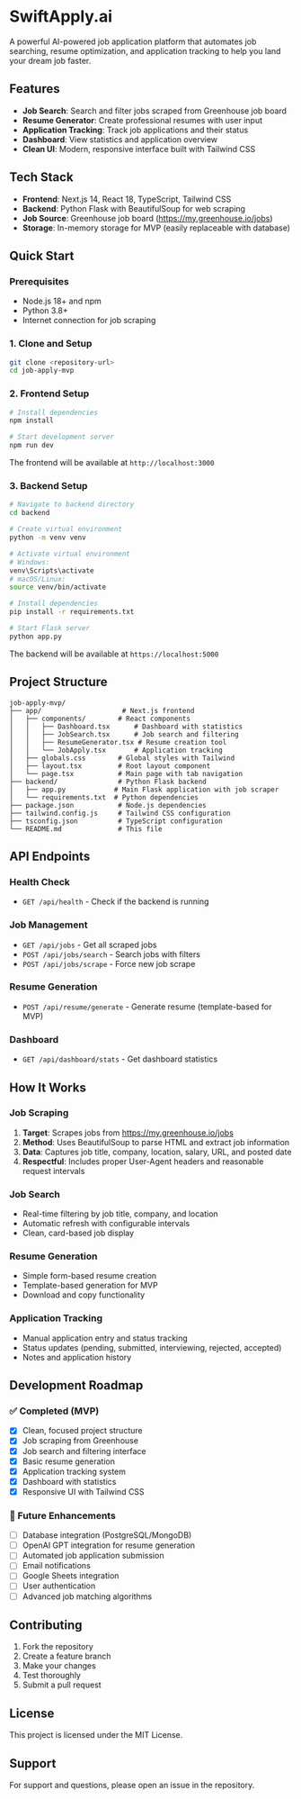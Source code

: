 # SwiftApply.ai

A powerful AI-powered job application platform that automates job searching, resume optimization, and application tracking to help you land your dream job faster.

## Features

- **Job Search**: Search and filter jobs scraped from Greenhouse job board
- **Resume Generator**: Create professional resumes with user input
- **Application Tracking**: Track job applications and their status
- **Dashboard**: View statistics and application overview
- **Clean UI**: Modern, responsive interface built with Tailwind CSS

## Tech Stack

- **Frontend**: Next.js 14, React 18, TypeScript, Tailwind CSS
- **Backend**: Python Flask with BeautifulSoup for web scraping
- **Job Source**: Greenhouse job board (https://my.greenhouse.io/jobs)
- **Storage**: In-memory storage for MVP (easily replaceable with database)

## Quick Start

### Prerequisites

- Node.js 18+ and npm
- Python 3.8+
- Internet connection for job scraping

### 1. Clone and Setup

```bash
git clone <repository-url>
cd job-apply-mvp
```

### 2. Frontend Setup

```bash
# Install dependencies
npm install

# Start development server
npm run dev
```

The frontend will be available at `http://localhost:3000`

### 3. Backend Setup

```bash
# Navigate to backend directory
cd backend

# Create virtual environment
python -m venv venv

# Activate virtual environment
# Windows:
venv\Scripts\activate
# macOS/Linux:
source venv/bin/activate

# Install dependencies
pip install -r requirements.txt

# Start Flask server
python app.py
```

The backend will be available at `https://localhost:5000`

## Project Structure

```
job-apply-mvp/
├── app/                    # Next.js frontend
│   ├── components/        # React components
│   │   ├── Dashboard.tsx      # Dashboard with statistics
│   │   ├── JobSearch.tsx      # Job search and filtering
│   │   ├── ResumeGenerator.tsx # Resume creation tool
│   │   └── JobApply.tsx       # Application tracking
│   ├── globals.css        # Global styles with Tailwind
│   ├── layout.tsx         # Root layout component
│   └── page.tsx           # Main page with tab navigation
├── backend/               # Python Flask backend
│   ├── app.py            # Main Flask application with job scraper
│   └── requirements.txt  # Python dependencies
├── package.json           # Node.js dependencies
├── tailwind.config.js     # Tailwind CSS configuration
├── tsconfig.json          # TypeScript configuration
└── README.md              # This file
```

## API Endpoints

### Health Check
- `GET /api/health` - Check if the backend is running

### Job Management
- `GET /api/jobs` - Get all scraped jobs
- `POST /api/jobs/search` - Search jobs with filters
- `POST /api/jobs/scrape` - Force new job scrape

### Resume Generation
- `POST /api/resume/generate` - Generate resume (template-based for MVP)

### Dashboard
- `GET /api/dashboard/stats` - Get dashboard statistics

## How It Works

### Job Scraping
1. **Target**: Scrapes jobs from https://my.greenhouse.io/jobs
2. **Method**: Uses BeautifulSoup to parse HTML and extract job information
3. **Data**: Captures job title, company, location, salary, URL, and posted date
4. **Respectful**: Includes proper User-Agent headers and reasonable request intervals

### Job Search
- Real-time filtering by job title, company, and location
- Automatic refresh with configurable intervals
- Clean, card-based job display

### Resume Generation
- Simple form-based resume creation
- Template-based generation for MVP
- Download and copy functionality

### Application Tracking
- Manual application entry and status tracking
- Status updates (pending, submitted, interviewing, rejected, accepted)
- Notes and application history

## Development Roadmap

### ✅ Completed (MVP)
- [x] Clean, focused project structure
- [x] Job scraping from Greenhouse
- [x] Job search and filtering interface
- [x] Basic resume generation
- [x] Application tracking system
- [x] Dashboard with statistics
- [x] Responsive UI with Tailwind CSS

### 🔄 Future Enhancements
- [ ] Database integration (PostgreSQL/MongoDB)
- [ ] OpenAI GPT integration for resume generation
- [ ] Automated job application submission
- [ ] Email notifications
- [ ] Google Sheets integration
- [ ] User authentication
- [ ] Advanced job matching algorithms

## Contributing

1. Fork the repository
2. Create a feature branch
3. Make your changes
4. Test thoroughly
5. Submit a pull request

## License

This project is licensed under the MIT License.

## Support

For support and questions, please open an issue in the repository.
